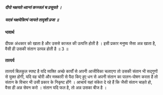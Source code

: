 ##### दीपो भक्षयते ध्वान्तं कज्जलं च प्रसूयते ।
##### यदन्नं भक्षयेन्नित्यं जायते तादृशी प्रजा ॥

#### भावार्थ

दीपक अंधकार को खाता है और उससे काजल की उत्पत्ति होती है । इसी प्रकार मनुष्य जैसा अन्न खाता है, वैसी ही उसकी संतान उत्पन्न होती है ॥ 3 ॥

#### तात्पर्य

तात्पर्य बिलकुल स्पष्ट है यदि व्यक्ति अच्छे कार्यों से अपनी आजीविका चलाएगा तो उसकी संतान भी सद्गुणों से युक्त होगी, यदि वह चोरी और मक्कारी से पैदा किए हुए धन से अपनी संतान का पालन-पोषण करता है तो संतान के विचार भी उसी प्रकार के निकृष्ट होंगे । आचार्य यहां संकेत दे रहे हैं कि जैसी संतान चाहते हो, वैसा ही अन्न सेवन करो । संतान यदि फल है, तो अन्न उसका बीज है ।